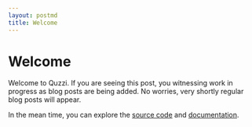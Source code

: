 ```yaml
---
layout: postmd
title: Welcome
---
```


# Welcome

Welcome to Quzzi. If you are seeing this post, you witnessing work in progress as blog posts are being added.
No worries, very shortly regular blog posts will appear. 

In the mean time, you can explore the [source code](https://github.com/Q-Zee/DWave) and [documentation](https://q-zee.github.io/DWave/).
